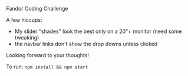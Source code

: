 Fandor Coding Challenge

A few hiccups:
* My slider "shades" look the best only on a 20"+ monitor (need some tweaking)
* the navbar links don't show the drop downs unless clicked

Looking forward to your thoughts!

To run:
`npm install && npm start`
